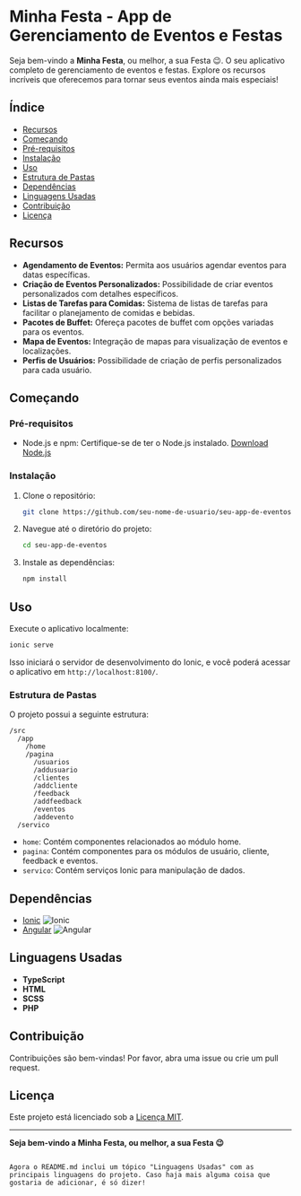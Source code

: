 # Minha Festa - App de Gerenciamento de Eventos e Festas

Seja bem-vindo a **Minha Festa**, ou melhor, a sua Festa 😉. O seu aplicativo completo de gerenciamento de eventos e festas.  Explore os recursos incríveis que oferecemos para tornar seus eventos ainda mais especiais!

## Índice

- [Recursos](#recursos)
- [Começando](#começando)
- [Pré-requisitos](#pré-requisitos)
- [Instalação](#instalação)
- [Uso](#uso)
- [Estrutura de Pastas](#estrutura-de-pastas)
- [Dependências](#dependências)
- [Linguagens Usadas](#linguagens-usadas)
- [Contribuição](#contribuição)
- [Licença](#licença)

## Recursos

- **Agendamento de Eventos:** Permita aos usuários agendar eventos para datas específicas.
- **Criação de Eventos Personalizados:** Possibilidade de criar eventos personalizados com detalhes específicos.
- **Listas de Tarefas para Comidas:** Sistema de listas de tarefas para facilitar o planejamento de comidas e bebidas.
- **Pacotes de Buffet:** Ofereça pacotes de buffet com opções variadas para os eventos.
- **Mapa de Eventos:** Integração de mapas para visualização de eventos e localizações.
- **Perfis de Usuários:** Possibilidade de criação de perfis personalizados para cada usuário.

## Começando

### Pré-requisitos

- Node.js e npm: Certifique-se de ter o Node.js instalado. [Download Node.js](https://nodejs.org/)

### Instalação

1. Clone o repositório:

    ```bash
    git clone https://github.com/seu-nome-de-usuario/seu-app-de-eventos.git
    ```

2. Navegue até o diretório do projeto:

    ```bash
    cd seu-app-de-eventos
    ```

3. Instale as dependências:

    ```bash
    npm install
    ```

## Uso

Execute o aplicativo localmente:

```bash
ionic serve
```

Isso iniciará o servidor de desenvolvimento do Ionic, e você poderá acessar o aplicativo em `http://localhost:8100/`.

### Estrutura de Pastas

O projeto possui a seguinte estrutura:

```
/src
  /app
    /home
    /pagina
      /usuarios
      /addusuario
      /clientes
      /addcliente
      /feedback
      /addfeedback
      /eventos
      /addevento
  /servico
```

- `home`: Contém componentes relacionados ao módulo home.
- `pagina`: Contém componentes para os módulos de usuário, cliente, feedback e eventos.
- `servico`: Contém serviços Ionic para manipulação de dados.

## Dependências

- [Ionic](https://ionicframework.com/) ![Ionic](https://img.shields.io/badge/Ionic-5.0.0-brightgreen)
- [Angular](https://angular.io/) ![Angular](https://img.shields.io/badge/Angular-11.0.0-brightgreen)

## Linguagens Usadas

- **TypeScript**
- **HTML**
- **SCSS**
- **PHP**

## Contribuição

Contribuições são bem-vindas! Por favor, abra uma issue ou crie um pull request.

## Licença

Este projeto está licenciado sob a [Licença MIT](LICENSE).

---

**Seja bem-vindo a Minha Festa, ou melhor, a sua Festa 😉**
```

Agora o README.md inclui um tópico "Linguagens Usadas" com as principais linguagens do projeto. Caso haja mais alguma coisa que gostaria de adicionar, é só dizer!
